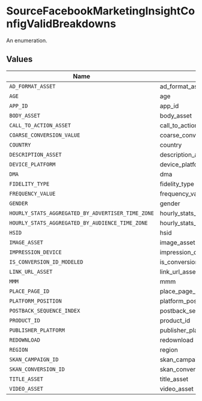 # SourceFacebookMarketingInsightConfigValidBreakdowns

An enumeration.


## Values

| Name                                              | Value                                             |
| ------------------------------------------------- | ------------------------------------------------- |
| `AD_FORMAT_ASSET`                                 | ad_format_asset                                   |
| `AGE`                                             | age                                               |
| `APP_ID`                                          | app_id                                            |
| `BODY_ASSET`                                      | body_asset                                        |
| `CALL_TO_ACTION_ASSET`                            | call_to_action_asset                              |
| `COARSE_CONVERSION_VALUE`                         | coarse_conversion_value                           |
| `COUNTRY`                                         | country                                           |
| `DESCRIPTION_ASSET`                               | description_asset                                 |
| `DEVICE_PLATFORM`                                 | device_platform                                   |
| `DMA`                                             | dma                                               |
| `FIDELITY_TYPE`                                   | fidelity_type                                     |
| `FREQUENCY_VALUE`                                 | frequency_value                                   |
| `GENDER`                                          | gender                                            |
| `HOURLY_STATS_AGGREGATED_BY_ADVERTISER_TIME_ZONE` | hourly_stats_aggregated_by_advertiser_time_zone   |
| `HOURLY_STATS_AGGREGATED_BY_AUDIENCE_TIME_ZONE`   | hourly_stats_aggregated_by_audience_time_zone     |
| `HSID`                                            | hsid                                              |
| `IMAGE_ASSET`                                     | image_asset                                       |
| `IMPRESSION_DEVICE`                               | impression_device                                 |
| `IS_CONVERSION_ID_MODELED`                        | is_conversion_id_modeled                          |
| `LINK_URL_ASSET`                                  | link_url_asset                                    |
| `MMM`                                             | mmm                                               |
| `PLACE_PAGE_ID`                                   | place_page_id                                     |
| `PLATFORM_POSITION`                               | platform_position                                 |
| `POSTBACK_SEQUENCE_INDEX`                         | postback_sequence_index                           |
| `PRODUCT_ID`                                      | product_id                                        |
| `PUBLISHER_PLATFORM`                              | publisher_platform                                |
| `REDOWNLOAD`                                      | redownload                                        |
| `REGION`                                          | region                                            |
| `SKAN_CAMPAIGN_ID`                                | skan_campaign_id                                  |
| `SKAN_CONVERSION_ID`                              | skan_conversion_id                                |
| `TITLE_ASSET`                                     | title_asset                                       |
| `VIDEO_ASSET`                                     | video_asset                                       |